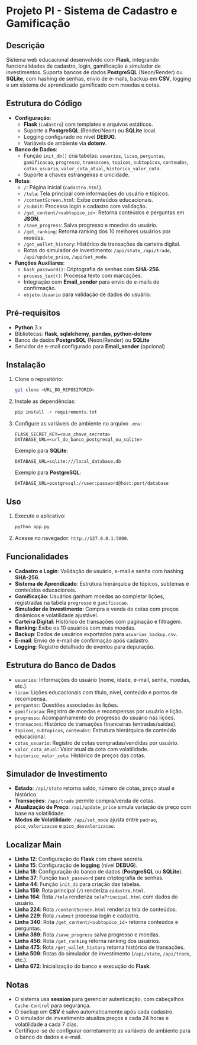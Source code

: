 # Projeto PI - Sistema de Cadastro e Gamificação

## **Descrição**

Sistema web educacional desenvolvido com **Flask**, integrando funcionalidades de cadastro, login, gamificação e simulador de investimentos. Suporta bancos de dados **PostgreSQL** (Neon/Render) ou **SQLite**, com hashing de senhas, envio de e-mails, backup em **CSV**, logging e um sistema de aprendizado gamificado com moedas e cotas.

## **Estrutura do Código**

- **Configuração**:
  - **Flask** (`cadastro`) com templates e arquivos estáticos.
  - Suporte a **PostgreSQL** (Render/Neon) ou **SQLite** local.
  - Logging configurado no nível **DEBUG**.
  - Variáveis de ambiente via **dotenv**.
- **Banco de Dados**:
  - Função `init_db()` cria tabelas: `usuarios`, `licao`, `perguntas`, `gamificacao`, `progresso`, `transacoes`, `topicos`, `subtopicos`, `conteudos`, `cotas_usuario`, `valor_cota_atual`, `historico_valor_cota`.
  - Suporte a chaves estrangeiras e unicidade.
- **Rotas**:
  - `/`: Página inicial (`cadastro.html`).
  - `/tela`: Tela principal com informações do usuário e tópicos.
  - `/contentScreen.html`: Exibe conteúdos educacionais.
  - `/submit`: Processa login e cadastro com validação.
  - `/get_content/<subtopico_id>`: Retorna conteúdos e perguntas em **JSON**.
  - `/save_progress`: Salva progresso e moedas do usuário.
  - `/get_ranking`: Retorna ranking dos 10 melhores usuários por moedas.
  - `/get_wallet_history`: Histórico de transações da carteira digital.
  - Rotas do simulador de investimento: `/api/state`, `/api/trade`, `/api/update_price`, `/api/set_mode`.
- **Funções Auxiliares**:
  - `hash_password()`: Criptografia de senhas com **SHA-256**.
  - `process_text()`: Processa texto com marcações.
  - Integração com **Email_sender** para envio de e-mails de confirmação.
  - `objeto.Usuario` para validação de dados do usuário.

## **Pré-requisitos**

- **Python** 3.x
- Bibliotecas: **flask**, **sqlalchemy**, **pandas**, **python-dotenv**
- Banco de dados **PostgreSQL** (Neon/Render) ou **SQLite**
- Servidor de e-mail configurado para **Email_sender** (opcional)

## **Instalação**

1. Clone o repositório:

   ```bash
   git clone <URL_DO_REPOSITORIO>
   ```

2. Instale as dependências:

   ```bash
   pip install -r requirements.txt
   ```

3. Configure as variáveis de ambiente no arquivo `.env`:

   ```
   FLASK_SECRET_KEY=<sua_chave_secreta>
   DATABASE_URL=<url_do_banco_postgresql_ou_sqlite>
   ```

   Exemplo para **SQLite**:

   ```
   DATABASE_URL=sqlite:///local_database.db
   ```

   Exemplo para **PostgreSQL**:

   ```
   DATABASE_URL=postgresql://user:password@host:port/database
   ```

## **Uso**

1. Execute o aplicativo:

   ```bash
   python app.py
   ```

2. Acesse no navegador: `http://127.0.0.1:5000`.

## **Funcionalidades**

- **Cadastro e Login**: Validação de usuário, e-mail e senha com hashing **SHA-256**.
- **Sistema de Aprendizado**: Estrutura hierárquica de tópicos, subtemas e conteúdos educacionais.
- **Gamificação**: Usuários ganham moedas ao completar lições, registradas na tabela `progresso` e `gamificacao`.
- **Simulador de Investimento**: Compra e venda de cotas com preços dinâmicos e volatilidade ajustável.
- **Carteira Digital**: Histórico de transações com paginação e filtragem.
- **Ranking**: Exibe os 10 usuários com mais moedas.
- **Backup**: Dados de usuários exportados para `usuarios_backup.csv`.
- **E-mail**: Envio de e-mail de confirmação após cadastro.
- **Logging**: Registro detalhado de eventos para depuração.

## **Estrutura do Banco de Dados**

- `usuarios`: Informações do usuário (nome, idade, e-mail, senha, moedas, etc.).
- `licao`: Lições educacionais com título, nível, conteúdo e pontos de recompensa.
- `perguntas`: Questões associadas às lições.
- `gamificacao`: Registro de moedas e recompensas por usuário e lição.
- `progresso`: Acompanhamento do progresso do usuário nas lições.
- `transacoes`: Histórico de transações financeiras (entradas/saídas).
- `topicos`, `subtopicos`, `conteudos`: Estrutura hierárquica de conteúdo educacional.
- `cotas_usuario`: Registro de cotas compradas/vendidas por usuário.
- `valor_cota_atual`: Valor atual da cota com volatilidade.
- `historico_valor_cota`: Histórico de preços das cotas.

## **Simulador de Investimento**

- **Estado**: `/api/state` retorna saldo, número de cotas, preço atual e histórico.
- **Transações**: `/api/trade` permite compra/venda de cotas.
- **Atualização de Preço**: `/api/update_price` simula variação de preço com base na volatilidade.
- **Modos de Volatilidade**: `/api/set_mode` ajusta entre `padrao`, `pico_valorizacao` e `pico_desvalorizacao`.

## **Localizar Main**

- **Linha 12**: Configuração do **Flask** com chave secreta.
- **Linha 15**: Configuração de **logging** (nível **DEBUG**).
- **Linha 18**: Configuração do banco de dados (**PostgreSQL** ou **SQLite**).
- **Linha 37**: Função `hash_password` para criptografia de senhas.
- **Linha 44**: Função `init_db` para criação das tabelas.
- **Linha 159**: Rota principal (`/`) renderiza `cadastro.html`.
- **Linha 164**: Rota `/tela` renderiza `telaPrincipal.html` com dados do usuário.
- **Linha 224**: Rota `/contentScreen.html` renderiza tela de conteúdos.
- **Linha 229**: Rota `/submit` processa login e cadastro.
- **Linha 340**: Rota `/get_content/<subtopico_id>` retorna conteúdos e perguntas.
- **Linha 389**: Rota `/save_progress` salva progresso e moedas.
- **Linha 456**: Rota `/get_ranking` retorna ranking dos usuários.
- **Linha 475**: Rota `/get_wallet_history` retorna histórico de transações.
- **Linha 509**: Rotas do simulador de investimento (`/api/state`, `/api/trade`, etc.).
- **Linha 672**: Inicialização do banco e execução do **Flask**.

## **Notas**

- O sistema usa **session** para gerenciar autenticação, com cabeçalhos `Cache-Control` para segurança.
- O backup em **CSV** é salvo automaticamente após cada cadastro.
- O simulador de investimento atualiza preços a cada 24 horas e volatilidade a cada 7 dias.
- Certifique-se de configurar corretamente as variáveis de ambiente para o banco de dados e e-mail.